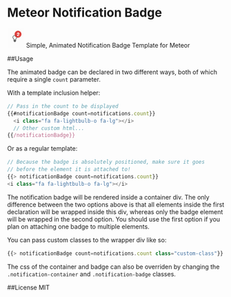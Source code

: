 Meteor Notification Badge
=========================

![Screenshot](/screenshot.png) Simple, Animated Notification Badge Template for Meteor

##Usage

The animated badge can be declared in two different ways, both of which require a single `count` parameter.

With a template inclusion helper:

```javascript
// Pass in the count to be displayed
{{#notificationBadge count=notifications.count}}
  <i class="fa fa-lightbulb-o fa-lg"></i>
  // Other custom html...
{{/notificationBadge}}
```

Or as a regular template:

```javascript
// Because the badge is absolutely positioned, make sure it goes
// before the element it is attached to!
{{> notificationBadge count=notifications.count}}
<i class="fa fa-lightbulb-o fa-lg"></i>
```

The notification badge will be rendered inside a container div. The only difference between the two options above is that all elements inside the first declaration will be wrapped inside this div, whereas only the badge element will be wrapped in the second option. You should use the first option if you plan on attaching one badge to multiple elements.

You can pass custom classes to the wrapper div like so:
```javascript
{{> notificationBadge count=notifications.count class="custom-class"}}
```

The css of the container and badge can also be overriden by changing the `.notification-container` and `.notification-badge` classes.

##License
MIT